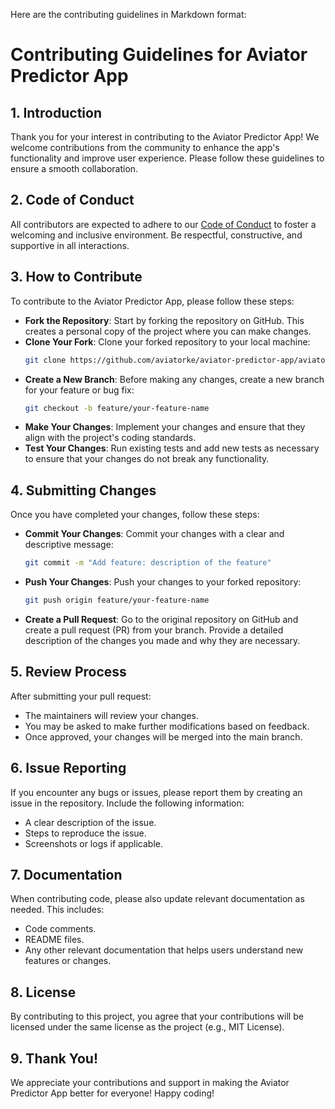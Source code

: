 Here are the contributing guidelines in Markdown format:

# Contributing Guidelines for Aviator Predictor App

## 1. Introduction

Thank you for your interest in contributing to the Aviator Predictor App! We welcome contributions from the community to enhance the app's functionality and improve user experience. Please follow these guidelines to ensure a smooth collaboration.

## 2. Code of Conduct

All contributors are expected to adhere to our [Code of Conduct](#) to foster a welcoming and inclusive environment. Be respectful, constructive, and supportive in all interactions.

## 3. How to Contribute

To contribute to the Aviator Predictor App, please follow these steps:

- **Fork the Repository**: Start by forking the repository on GitHub. This creates a personal copy of the project where you can make changes.
- **Clone Your Fork**: Clone your forked repository to your local machine:
  ```bash
  git clone https://github.com/aviatorke/aviator-predictor-app/aviator-predictor-app.git
  ```
- **Create a New Branch**: Before making any changes, create a new branch for your feature or bug fix:
  ```bash
  git checkout -b feature/your-feature-name
  ```
- **Make Your Changes**: Implement your changes and ensure that they align with the project's coding standards.
- **Test Your Changes**: Run existing tests and add new tests as necessary to ensure that your changes do not break any functionality.

## 4. Submitting Changes

Once you have completed your changes, follow these steps:

- **Commit Your Changes**: Commit your changes with a clear and descriptive message:
  ```bash
  git commit -m "Add feature: description of the feature"
  ```
- **Push Your Changes**: Push your changes to your forked repository:
  ```bash
  git push origin feature/your-feature-name
  ```
- **Create a Pull Request**: Go to the original repository on GitHub and create a pull request (PR) from your branch. Provide a detailed description of the changes you made and why they are necessary.

## 5. Review Process

After submitting your pull request:

- The maintainers will review your changes.
- You may be asked to make further modifications based on feedback.
- Once approved, your changes will be merged into the main branch.

## 6. Issue Reporting

If you encounter any bugs or issues, please report them by creating an issue in the repository. Include the following information:

- A clear description of the issue.
- Steps to reproduce the issue.
- Screenshots or logs if applicable.

## 7. Documentation

When contributing code, please also update relevant documentation as needed. This includes:

- Code comments.
- README files.
- Any other relevant documentation that helps users understand new features or changes.

## 8. License

By contributing to this project, you agree that your contributions will be licensed under the same license as the project (e.g., MIT License).

## 9. Thank You!

We appreciate your contributions and support in making the Aviator Predictor App better for everyone! Happy coding!
